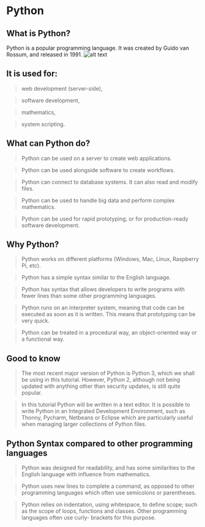 # Python

## What is Python?
Python is a popular programming language. It was created by Guido van Rossum, and released in 1991.
![alt text](https://cdn.dribbble.com/users/241205/screenshots/4006901/artboard_4.png?compress=1&resize=800x600 "Logo Title Text 1")



## It is used for:
>web development (server-side),

>software development,
  
>mathematics,
  
>system scripting.
  
## What can Python do?
>Python can be used on a server to create web applications.

>Python can be used alongside software to create workflows.

>Python can connect to database systems. It can also read and modify files.

>Python can be used to handle big data and perform complex mathematics.

>Python can be used for rapid prototyping, or for production-ready software development.
  
## Why Python?
>Python works on different platforms (Windows, Mac, Linux, Raspberry Pi, etc).

>Python has a simple syntax similar to the English language.

>Python has syntax that allows developers to write programs with fewer lines than some other programming languages.

>Python runs on an interpreter system, meaning that code can be executed as soon as it is written. This means that prototyping can be very quick.

>Python can be treated in a procedural way, an object-oriented way or a functional way.
  
## Good to know
>The most recent major version of Python is Python 3, which we shall be using in this tutorial. However, Python 2, although not being updated with anything other   than security updates, is still quite popular.

>In this tutorial Python will be written in a text editor. It is possible to write Python in an Integrated Development Environment, such as Thonny, Pycharm,         Netbeans or Eclipse which are particularly useful when managing larger collections of Python files.
  
## Python Syntax compared to other programming languages
>Python was designed for readability, and has some similarities to the English language with influence from mathematics.

>Python uses new lines to complete a command, as opposed to other programming languages which often use semicolons or parentheses.

>Python relies on indentation, using whitespace, to define scope; such as the scope of loops, functions and classes. Other programming languages often use curly-   brackets for this purpose.
